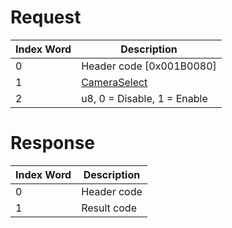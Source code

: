 # Request

| Index Word | Description                                             |
|------------|---------------------------------------------------------|
| 0          | Header code \[0x001B0080\]                              |
| 1          | [CameraSelect](Camera_Services#CameraSelect "wikilink") |
| 2          | u8, 0 = Disable, 1 = Enable                             |

# Response

| Index Word | Description |
|------------|-------------|
| 0          | Header code |
| 1          | Result code |